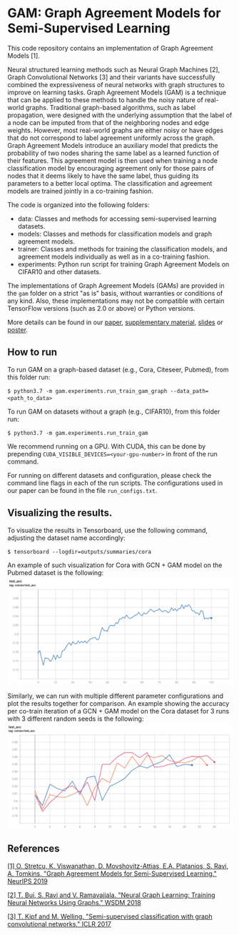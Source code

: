 # GAM: Graph Agreement Models for Semi-Supervised Learning

This code repository contains an implementation of Graph Agreement Models [1].

Neural structured learning methods such as Neural Graph Machines [2], Graph
Convolutional Networks [3] and their variants have successfully combined the
expressiveness of neural networks with graph structures to improve on learning
tasks. Graph Agreement Models (GAM) is a technique that can be applied to these
methods to handle the noisy nature of real-world graphs. Traditional graph-based
algorithms, such as label propagation, were designed with the underlying
assumption that the label of a node can be imputed from that of the neighboring
nodes and edge weights. However, most real-world graphs are either noisy or have
edges that do not correspond to label agreement uniformly across the graph.
Graph Agreement Models introduce an auxiliary model that predicts the
probability of two nodes sharing the same label as a learned function of their
features. This agreement model is then used when training a node classification
model by encouraging agreement only for those pairs of nodes that it deems
likely to have the same label, thus guiding its parameters to a better local
optima. The classification and agreement models are trained jointly in a
co-training fashion.

The code is organized into the following folders:

*   data: Classes and methods for accessing semi-supervised learning datasets.
*   models: Classes and methods for classification models and graph agreement
    models.
*   trainer: Classes and methods for training the classification models, and
    agreement models individually as well as in a co-training fashion.
*   experiments: Python run script for training Graph Agreement Models on
    CIFAR10 and other datasets.

The implementations of Graph Agreement Models (GAMs) are provided in the `gam`
folder on a strict "as is" basis, without warranties or conditions of any kind.
Also, these implementations may not be compatible with certain TensorFlow
versions (such as 2.0 or above) or Python versions.

More details can be found in our [paper](https://papers.nips.cc/paper/9076-graph-agreement-models-for-semi-supervised-learning.pdf),
[supplementary material](https://papers.nips.cc/paper/9076-graph-agreement-models-for-semi-supervised-learning-supplemental.zip),
[slides](https://drive.google.com/open?id=1tWEMoyrbLnzfSfTfYFi9eWgZWaPKF3Uu) or [poster](https://drive.google.com/file/d/1BZNR4B-xM41hdLLqx4mLsQ4KKJOhjgqV/view).
 
## How to run

To run GAM on a graph-based dataset (e.g., Cora, Citeseer, Pubmed), from this
folder run: 
```
$ python3.7 -m gam.experiments.run_train_gam_graph --data_path=<path_to_data>
```

To run GAM on datasets without a graph (e.g., CIFAR10), from this folder run:
```
$ python3.7 -m gam.experiments.run_train_gam
```

We recommend running on a GPU. With CUDA, this can be done by prepending
`CUDA_VISIBLE_DEVICES=<your-gpu-number>` in front of the run command.

For running on different datasets and configuration, please check the command
line flags in each of the run scripts. The configurations used in our
paper can be found in the file `run_configs.txt`.


## Visualizing the results.

To visualize the results in Tensorboard, use the following command, adjusting
the dataset name accordingly:
```
$ tensorboard --logdir=outputs/summaries/cora
```

An example of such visualization for Cora with GCN + GAM model on the Pubmed
dataset is the following:
![Tensorboard plot](gam_gcn_pubmed.png?raw=true "GCN + GAM on Pubmed")

Similarly, we can run with multiple different parameter configurations and 
plot the results together for comparison. An example showing the accuracy 
per co-train iteration of a GCN + GAM model on the Cora dataset for 3 runs
with 3 different random seeds is the following:
![Tensorboard plot](gam_gcn_cora_multiple_seeds.png?raw=true "GCN + GAM on Cora")


## References

[[1] O. Stretcu, K. Viswanathan, D. Movshovitz-Attias, E.A. Platanios, S. Ravi,
A. Tomkins. "Graph Agreement Models for Semi-Supervised Learning." NeurIPS
2019](https://papers.nips.cc/paper/9076-graph-agreement-models-for-semi-supervised-learning)

[[2] T. Bui, S. Ravi and V. Ramavajjala. "Neural Graph Learning: Training Neural
Networks Using Graphs." WSDM 2018](https://ai.google/research/pubs/pub46568.pdf)

[[3] T. Kipf and M. Welling. "Semi-supervised classification with graph
convolutional networks." ICLR 2017](https://arxiv.org/pdf/1609.02907.pdf)

